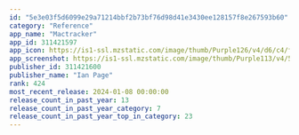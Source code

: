```yaml
---
id: "5e3e03f5d6099e29a71214bbf2b73bf76d98d41e3430ee128157f8e267593b60"
category: "Reference"
app_name: "Mactracker"
app_id: 311421597
app_icon: https://is1-ssl.mzstatic.com/image/thumb/Purple126/v4/d6/c4/f1/d6c4f1d4-006b-ff1b-91dd-23bb4a846d3f/AppIcon-0-1x_U007emarketing-0-6-0-0-85-220-0.png/1024x1024bb.png
app_screenshot: https://is1-ssl.mzstatic.com/image/thumb/Purple113/v4/54/ef/a5/54efa5f0-6f9a-245a-e15d-1aa30c017ceb/pr_source.png/1242x2688bb.png
publisher_id: 311421600
publisher_name: "Ian Page"
rank: 424
most_recent_release: 2024-01-08 00:00:00
release_count_in_past_year: 13
release_count_in_past_year_category: 7
release_count_in_past_year_top_in_category: 23
---
```


